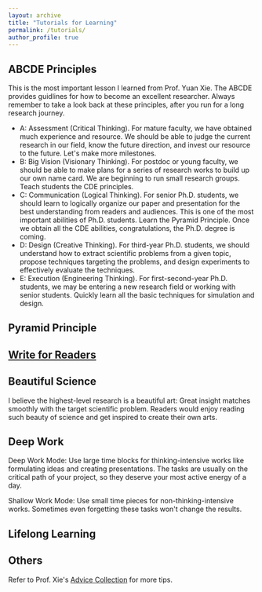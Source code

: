 ```yaml
---
layout: archive
title: "Tutorials for Learning"
permalink: /tutorials/
author_profile: true
---
```


## ABCDE Principles
This is the most important lesson I learned from Prof. Yuan Xie. The ABCDE provides guidlines for how to become an excellent researcher. Always remember to take a look back at these principles, after you run for a long research journey.
* A: Assessment (Critical Thinking). For mature faculty, we have obtained much experience and resource. We should be able to judge the current research in our field, know the future direction, and invest our resource to the future. Let's make more milestones.
* B: Big Vision (Visionary Thinking). For postdoc or young faculty, we should be able to make plans for a series of research works to build up our own name card. We are beginning to run small research groups. Teach students the CDE principles. 
* C: Communication (Logical Thinking). For senior Ph.D. students, we should learn to logically organize our paper and presentation for the best understanding from readers and audiences. This is one of the most important abilities of Ph.D. students. Learn the Pyramid Principle. Once we obtain all the CDE abilities, congratulations, the Ph.D. degree is coming.  
* D: Design (Creative Thinking). For third-year Ph.D. students, we should understand how to extract scientific problems from a given topic, propose techniques targeting the problems, and design experiments to effectively evaluate the techniques.
* E: Execution (Engineering Thinking). For first-second-year Ph.D. students, we may be entering a new research field or working with senior students. Quickly learn all the basic techniques for simulation and design. 

## Pyramid Principle

## [Write for Readers](http://nlp.csai.tsinghua.edu.cn/~ly/talks/cwmt14_tut.pdf)

## Beautiful Science
I believe the highest-level research is a beautiful art: Great insight matches smoothly with the target scientific problem. Readers would enjoy reading such beauty of science and get inspired to create their own arts.

## Deep Work
Deep Work Mode: Use large time blocks for thinking-intensive works like formulating ideas and creating presentations. The tasks are usually on the critical path of your project, so they deserve your most active energy of a day.

Shallow Work Mode: Use small time pieces for non-thinking-intensive works. Sometimes even forgetting these tasks won't change the results.

## Lifelong Learning

## Others
Refer to Prof. Xie's [Advice Collection](https://seal.ece.ucsb.edu/advice-collection) for more tips.
